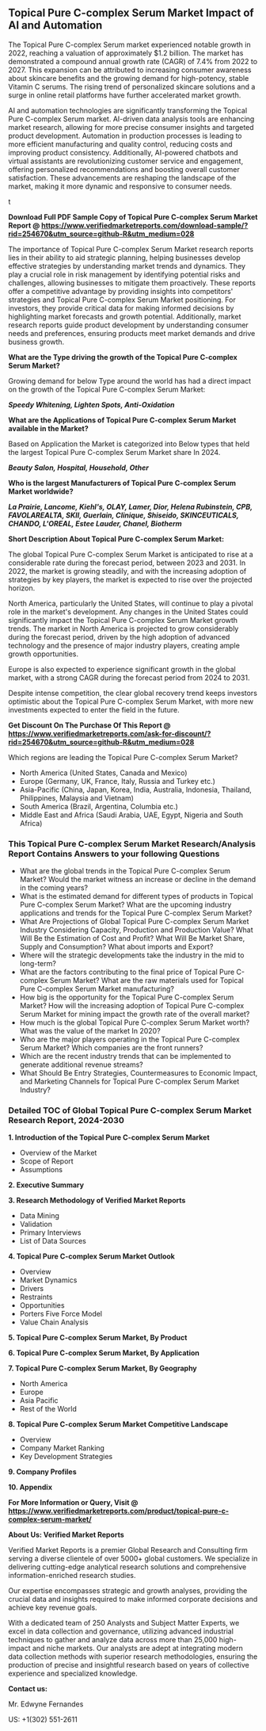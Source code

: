 <h2>Topical Pure C-complex Serum Market Impact of AI and Automation</h2><p>The Topical Pure C-complex Serum market experienced notable growth in 2022, reaching a valuation of approximately $1.2 billion. The market has demonstrated a compound annual growth rate (CAGR) of 7.4% from 2022 to 2027. This expansion can be attributed to increasing consumer awareness about skincare benefits and the growing demand for high-potency, stable Vitamin C serums. The rising trend of personalized skincare solutions and a surge in online retail platforms have further accelerated market growth.</p><p>AI and automation technologies are significantly transforming the Topical Pure C-complex Serum market. AI-driven data analysis tools are enhancing market research, allowing for more precise consumer insights and targeted product development. Automation in production processes is leading to more efficient manufacturing and quality control, reducing costs and improving product consistency. Additionally, AI-powered chatbots and virtual assistants are revolutionizing customer service and engagement, offering personalized recommendations and boosting overall customer satisfaction. These advancements are reshaping the landscape of the market, making it more dynamic and responsive to consumer needs.</p>t</p><p id="" class=""><strong>Download Full PDF Sample Copy of Topical Pure C-complex Serum Market Report @ <a href="https://www.verifiedmarketreports.com/download-sample/?rid=254670&utm_source=github-R&utm_medium=028" target="_blank">https://www.verifiedmarketreports.com/download-sample/?rid=254670&utm_source=github-R&utm_medium=028</a></strong></p><p>The importance of&nbsp;Topical Pure C-complex Serum Market research reports lies in their ability to aid strategic planning, helping businesses develop effective strategies by understanding market trends and dynamics. They play a crucial role in risk management by identifying potential risks and challenges, allowing businesses to mitigate them proactively. These reports offer a competitive advantage by providing insights into competitors' strategies and Topical Pure C-complex Serum Market positioning. For investors, they provide critical data for making informed decisions by highlighting market forecasts and growth potential. Additionally, market research reports guide product development by understanding consumer needs and preferences, ensuring products meet market demands and drive business growth.</p><p><strong>What are the&nbsp;Type driving the growth of the Topical Pure C-complex Serum Market?</strong></p><p id="" class="">Growing demand for below Type around the world has had a direct impact on the growth of the Topical Pure C-complex Serum Market:</p><em><strong>Speedy Whitening, Lighten Spots, Anti-Oxidation</strong></em></p><strong>What are the&nbsp;Applications&nbsp;of Topical Pure C-complex Serum Market available in the Market?</strong></p><p id="" class="">Based on Application the Market is categorized into Below types that held the largest Topical Pure C-complex Serum Market share In 2024.</p><em><strong>Beauty Salon, Hospital, Household, Other</strong></em></p><strong>Who is the largest Manufacturers of Topical Pure C-complex Serum Market worldwide?</strong></p><p><em><strong>La Prairie, Lancome, Kiehl's, OLAY, Lamer, Dior, Helena Rubinstein, CPB, FAVOLAREALTA, SKII, Guerlain, Clinique, Shiseido, SKINCEUTICALS, CHANDO, L'OREAL, Estee Lauder, Chanel, Biotherm</strong></em></p><p id="" class=""><strong>Short Description About Topical Pure C-complex Serum Market:</strong></p><p>The global Topical Pure C-complex Serum Market is anticipated to rise at a considerable rate during the forecast period, between 2023 and 2031. In 2022, the market is growing steadily, and with the increasing adoption of strategies by key players, the market is expected to rise over the projected horizon.</p><p>North America, particularly the United States, will continue to play a pivotal role in the market's development. Any changes in the United States could significantly impact the Topical Pure C-complex Serum Market growth trends. The market in North America is projected to grow considerably during the forecast period, driven by the high adoption of advanced technology and the presence of major industry players, creating ample growth opportunities.</p><p>Europe is also expected to experience significant growth in the global market, with a strong CAGR during the forecast period from 2024 to 2031.</p><p>Despite intense competition, the clear global recovery trend keeps investors optimistic about the Topical Pure C-complex Serum Market, with more new investments expected to enter the field in the future.</p><p id="" class=""><strong>Get Discount On The Purchase Of This Report @ <a href="https://www.verifiedmarketreports.com/ask-for-discount/?rid=254670&utm_source=github-R&utm_medium=028" target="_blank">https://www.verifiedmarketreports.com/ask-for-discount/?rid=254670&utm_source=github-R&utm_medium=028</a></strong></p>Which regions are leading the Topical Pure C-complex Serum Market?</p><ul><li>North America (United States, Canada and Mexico)</li><li>Europe (Germany, UK, France, Italy, Russia and Turkey etc.)</li><li>Asia-Pacific (China, Japan, Korea, India, Australia, Indonesia, Thailand, Philippines, Malaysia and Vietnam)</li><li>South America (Brazil, Argentina, Columbia etc.)</li><li>Middle East and Africa (Saudi Arabia, UAE, Egypt, Nigeria and South Africa)</li></ul><h3 id="" class="">This Topical Pure C-complex Serum Market Research/Analysis Report Contains Answers to your following Questions</h3><ul><li>What are the global trends in the Topical Pure C-complex Serum Market? Would the market witness an increase or decline in the demand in the coming years?</li><li>What is the estimated demand for different types of products in Topical Pure C-complex Serum Market? What are the upcoming industry applications and trends for the Topical Pure C-complex Serum Market?</li><li>What Are Projections of Global Topical Pure C-complex Serum Market Industry Considering Capacity, Production and Production Value? What Will Be the Estimation of Cost and Profit? What Will Be Market Share, Supply and Consumption? What about imports and Export?</li><li>Where will the strategic developments take the industry in the mid to long-term?</li><li>What are the factors contributing to the final price of Topical Pure C-complex Serum Market? What are the raw materials used for Topical Pure C-complex Serum Market manufacturing?</li><li>How big is the opportunity for the Topical Pure C-complex Serum Market? How will the increasing adoption of Topical Pure C-complex Serum Market for mining impact the growth rate of the overall market?</li><li>How much is the global Topical Pure C-complex Serum Market worth? What was the value of the market In 2020?</li><li>Who are the major players operating in the Topical Pure C-complex Serum Market? Which companies are the front runners?</li><li>Which are the recent industry trends that can be implemented to generate additional revenue streams?</li><li>What Should Be Entry Strategies, Countermeasures to Economic Impact, and Marketing Channels for Topical Pure C-complex Serum Market Industry?</li></ul><h3 id="" class="">Detailed TOC of Global Topical Pure C-complex Serum Market Research Report, 2024-2030</h3><p id="" class=""><strong>1. Introduction of the Topical Pure C-complex Serum Market</strong></p><ul><li>Overview of the Market</li><li>Scope of Report</li><li>Assumptions</li></ul><p id="" class=""><strong>2. Executive Summary</strong></p><p id="" class=""><strong>3. Research Methodology of Verified Market Reports</strong></p><ul><li>Data Mining</li><li>Validation</li><li>Primary Interviews</li><li>List of Data Sources</li></ul><p id="" class=""><strong>4. Topical Pure C-complex Serum Market Outlook</strong></p><ul><li>Overview</li><li>Market Dynamics</li><li>Drivers</li><li>Restraints</li><li>Opportunities</li><li>Porters Five Force Model</li><li>Value Chain Analysis</li></ul><p id="" class=""><strong>5. Topical Pure C-complex Serum Market, By Product</strong></p><p id="" class=""><strong>6. Topical Pure C-complex Serum Market, By Application</strong></p><p id="" class=""><strong>7. Topical Pure C-complex Serum Market, By Geography</strong></p><ul><li>North America</li><li>Europe</li><li>Asia Pacific</li><li>Rest of the World</li></ul><p id="" class=""><strong>8. Topical Pure C-complex Serum Market Competitive Landscape</strong></p><ul><li>Overview</li><li>Company Market Ranking</li><li>Key Development Strategies</li></ul><p id="" class=""><strong>9. Company Profiles</strong></p><p id="" class=""><strong>10. Appendix</strong></p><p id="" class=""><strong>For More Information or Query, Visit @ <a href="https://www.verifiedmarketreports.com/product/topical-pure-c-complex-serum-market/" target="_blank">https://www.verifiedmarketreports.com/product/topical-pure-c-complex-serum-market/</a></strong></p><p id="" class=""><strong>About Us: Verified Market Reports</strong></p><p id="" class="">Verified Market Reports is a premier Global Research and Consulting firm serving a diverse clientele of over 5000+ global customers. We specialize in delivering cutting-edge analytical research solutions and comprehensive information-enriched research studies.</p><p id="" class="">Our expertise encompasses strategic and growth analyses, providing the crucial data and insights required to make informed corporate decisions and achieve key revenue goals.</p><p id="" class="">With a dedicated team of 250 Analysts and Subject Matter Experts, we excel in data collection and governance, utilizing advanced industrial techniques to gather and analyze data across more than 25,000 high-impact and niche markets. Our analysts are adept at integrating modern data collection methods with superior research methodologies, ensuring the production of precise and insightful research based on years of collective experience and specialized knowledge.</p><p id="" class=""><strong>Contact us:</strong></p><p id="" class="">Mr. Edwyne Fernandes</p><p id="" class="">US: +1(302) 551-2611</p>